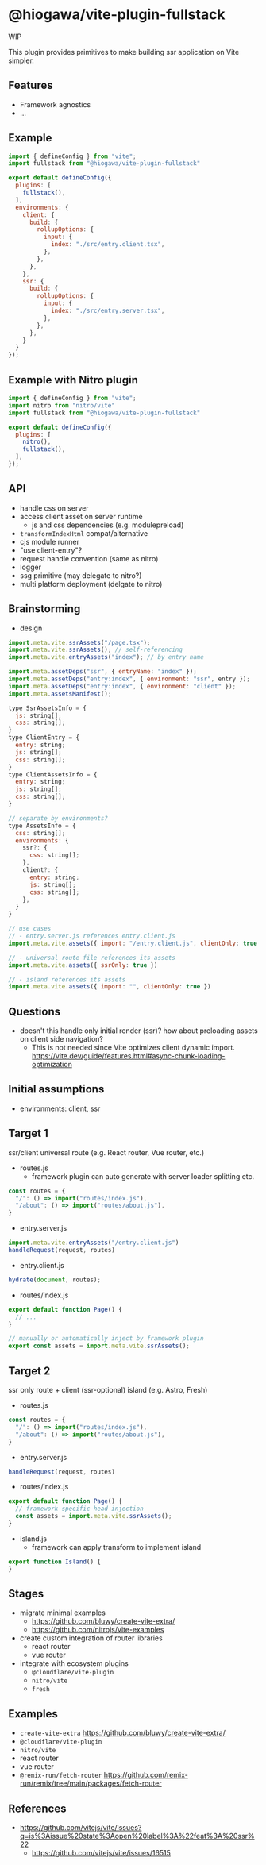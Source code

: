 # @hiogawa/vite-plugin-fullstack

WIP

This plugin provides primitives to make building ssr application on Vite simpler.

## Features

- Framework agnostics
- ...

## Example

```js
import { defineConfig } from "vite";
import fullstack from "@hiogawa/vite-plugin-fullstack"

export default defineConfig({
  plugins: [
    fullstack(),
  ],
  environments: {
    client: {
      build: {
        rollupOptions: {
          input: {
            index: "./src/entry.client.tsx",
          },
        },
      },
    },
    ssr: {
      build: {
        rollupOptions: {
          input: {
            index: "./src/entry.server.tsx",
          },
        },
      },
    }
  }
});
```

## Example with Nitro plugin

```js
import { defineConfig } from "vite";
import nitro from "nitro/vite"
import fullstack from "@hiogawa/vite-plugin-fullstack"

export default defineConfig({
  plugins: [
    nitro(),
    fullstack(),
  ],
});
```

## API

- handle css on server
- access client asset on server runtime
  - js and css dependencies (e.g. modulepreload)
- `transformIndexHtml` compat/alternative
- cjs module runner
- "use client-entry"?
- request handle convention (same as nitro)
- logger
- ssg primitive (may delegate to nitro?)
- multi platform deployment (delgate to nitro)

## Brainstorming

- design

```js
import.meta.vite.ssrAssets("/page.tsx");
import.meta.vite.ssrAssets(); // self-referencing
import.meta.vite.entryAssets("index"); // by entry name

import.meta.assetDeps("ssr", { entryName: "index" });
import.meta.assetDeps("entry:index", { environment: "ssr", entry });
import.meta.assetDeps("entry:index", { environment: "client" });
import.meta.assetsManifest();

type SsrAssetsInfo = {
  js: string[];
  css: string[];
}
type ClientEntry = {
  entry: string;
  js: string[];
  css: string[];
}
type ClientAssetsInfo = {
  entry: string;
  js: string[];
  css: string[];
}

// separate by environments?
type AssetsInfo = {
  css: string[];
  environments: {
    ssr?: {
      css: string[];
    },
    client?: {
      entry: string;
      js: string[];
      css: string[];
    },
  }
}

// use cases
// - entry.server.js references entry.client.js
import.meta.vite.assets({ import: "/entry.client.js", clientOnly: true })

// - universal route file references its assets
import.meta.vite.assets({ ssrOnly: true })

// - island references its assets
import.meta.vite.assets({ import: "", clientOnly: true })
```

## Questions

- doesn't this handle only initial render (ssr)? how about preloading assets on client side navigation?
  - This is not needed since Vite optimizes client dynamic import. https://vite.dev/guide/features.html#async-chunk-loading-optimization


## Initial assumptions

- environments: client, ssr

## Target 1

ssr/client universal route (e.g. React router, Vue router, etc.)

- routes.js
  - framework plugin can auto generate with server loader splitting etc.

```js
const routes = {
  "/": () => import("routes/index.js"),
  "/about": () => import("routes/about.js"),
}
```

- entry.server.js 

```js
import.meta.vite.entryAssets("/entry.client.js")
handleRequest(request, routes)
```

- entry.client.js

```js
hydrate(document, routes);
```

- routes/index.js

```js
export default function Page() {
  // ...
}

// manually or automatically inject by framework plugin
export const assets = import.meta.vite.ssrAssets();
```

## Target 2

ssr only route + client (ssr-optional) island (e.g. Astro, Fresh)

- routes.js

```js
const routes = {
  "/": () => import("routes/index.js"),
  "/about": () => import("routes/about.js"),
}
```

- entry.server.js

```js
handleRequest(request, routes)
```

- routes/index.js

```js
export default function Page() {
  // framework specific head injection
  const assets = import.meta.vite.ssrAssets();
}
```

- island.js
  - framework can apply transform to implement island

```js
export function Island() {
}
```

## Stages

- migrate minimal examples
  - https://github.com/bluwy/create-vite-extra/
  - https://github.com/nitrojs/vite-examples
- create custom integration of router libraries
  - react router
  - vue router
- integrate with ecosystem plugins
  - `@cloudflare/vite-plugin`
  - `nitro/vite`
  - `fresh`

## Examples

- `create-vite-extra` https://github.com/bluwy/create-vite-extra/
- `@cloudflare/vite-plugin`
- `nitro/vite`
- react router
- vue router
- `@remix-run/fetch-router` https://github.com/remix-run/remix/tree/main/packages/fetch-router

## References

- https://github.com/vitejs/vite/issues?q=is%3Aissue%20state%3Aopen%20label%3A%22feat%3A%20ssr%22
  - https://github.com/vitejs/vite/issues/16515

